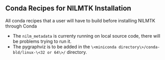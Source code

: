 ## Conda Recipes for NILMTK Installation

All conda recipes that a user will have to build before installing NILMTK through Conda

- The `nilm_metadata` is currenty running on local source code, there will be problems trying to run it.
- The pygraphviz is to be added in the `\<miniconda directory\>/conda-bld/linux-\<32 or 64\>/` directory.
